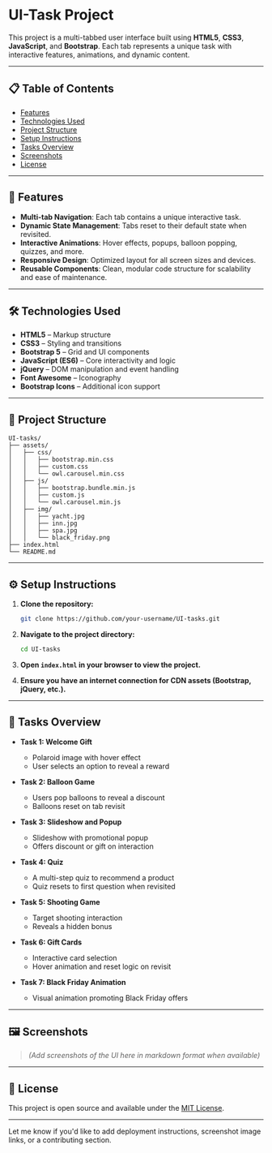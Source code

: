 # UI-Task Project

This project is a multi-tabbed user interface built using **HTML5**, **CSS3**, **JavaScript**, and **Bootstrap**. Each tab represents a unique task with interactive features, animations, and dynamic content.

---

## 📋 Table of Contents

* [Features](#features)
* [Technologies Used](#technologies-used)
* [Project Structure](#project-structure)
* [Setup Instructions](#setup-instructions)
* [Tasks Overview](#tasks-overview)
* [Screenshots](#screenshots)
* [License](#license)

---

## 🚀 Features

* **Multi-tab Navigation**: Each tab contains a unique interactive task.
* **Dynamic State Management**: Tabs reset to their default state when revisited.
* **Interactive Animations**: Hover effects, popups, balloon popping, quizzes, and more.
* **Responsive Design**: Optimized layout for all screen sizes and devices.
* **Reusable Components**: Clean, modular code structure for scalability and ease of maintenance.

---

## 🛠️ Technologies Used

* **HTML5** – Markup structure
* **CSS3** – Styling and transitions
* **Bootstrap 5** – Grid and UI components
* **JavaScript (ES6)** – Core interactivity and logic
* **jQuery** – DOM manipulation and event handling
* **Font Awesome** – Iconography
* **Bootstrap Icons** – Additional icon support

---

## 📁 Project Structure

```
UI-tasks/
├── assets/
│   ├── css/
│   │   ├── bootstrap.min.css
│   │   ├── custom.css
│   │   └── owl.carousel.min.css
│   ├── js/
│   │   ├── bootstrap.bundle.min.js
│   │   ├── custom.js
│   │   └── owl.carousel.min.js
│   ├── img/
│   │   ├── yacht.jpg
│   │   ├── inn.jpg
│   │   ├── spa.jpg
│   │   └── black_friday.png
├── index.html
└── README.md
```

---

## ⚙️ Setup Instructions

1. **Clone the repository:**

   ```bash
   git clone https://github.com/your-username/UI-tasks.git
   ```

2. **Navigate to the project directory:**

   ```bash
   cd UI-tasks
   ```

3. **Open `index.html` in your browser to view the project.**

4. **Ensure you have an internet connection for CDN assets (Bootstrap, jQuery, etc.).**

---

## 🧩 Tasks Overview

* **Task 1: Welcome Gift**

  * Polaroid image with hover effect
  * User selects an option to reveal a reward

* **Task 2: Balloon Game**

  * Users pop balloons to reveal a discount
  * Balloons reset on tab revisit

* **Task 3: Slideshow and Popup**

  * Slideshow with promotional popup
  * Offers discount or gift on interaction

* **Task 4: Quiz**

  * A multi-step quiz to recommend a product
  * Quiz resets to first question when revisited

* **Task 5: Shooting Game**

  * Target shooting interaction
  * Reveals a hidden bonus

* **Task 6: Gift Cards**

  * Interactive card selection
  * Hover animation and reset logic on revisit

* **Task 7: Black Friday Animation**

  * Visual animation promoting Black Friday offers

---

## 🖼️ Screenshots

> *(Add screenshots of the UI here in markdown format when available)*

---

## 📄 License

This project is open source and available under the [MIT License](LICENSE).

---

Let me know if you'd like to add deployment instructions, screenshot image links, or a contributing section.
